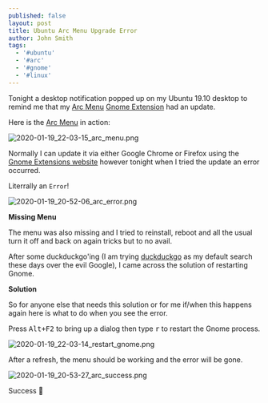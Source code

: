 ```yaml
---
published: false
layout: post
title: Ubuntu Arc Menu Upgrade Error
author: John Smith
tags:
  - '#ubuntu'
  - '#arc'
  - '#gnome'
  - '#linux'
---
```

Tonight a desktop notification popped up on my Ubuntu 19.10 desktop to remind me that my [Arc Menu](https://extensions.gnome.org/extension/1228/arc-menu/) [Gnome Extension](https://extensions.gnome.org/) had an update.

Here is the [Arc Menu](https://extensions.gnome.org/extension/1228/arc-menu/) in action:

![2020-01-19_22-03-15_arc_menu.png]({{site.baseurl}}/media/2020-01-19_22-03-15_arc_menu.png)


Normally I can update it via either Google Chrome or Firefox using the [Gnome Extensions website](https://extensions.gnome.org/) however tonight when I tried the update an error occurred. 

Literrally an `Error`!

![2020-01-19_20-52-06_arc_error.png]({{site.baseurl}}/media/2020-01-19_20-52-06_arc_error.png)

**Missing Menu**

The menu was also missing and I tried to reinstall, reboot and all the usual turn it off and back on again tricks but to no avail. 

After some duckduckgo'ing (I am trying [duckduckgo](https://duckduckgo.com/) as my default search these days over the evil Google), I came across the solution of restarting Gnome. 

**Solution** 

So for anyone else that needs this solution or for me if/when this happens again here is what to do when you see the error. 

Press <kbd><kbd>Alt</kbd>+<kbd>F2</kbd></kbd> to bring up a dialog then type <kbd>r</kbd> to restart the Gnome process.

![2020-01-19_22-03-14_restart_gnome.png]({{site.baseurl}}/media/2020-01-19_22-03-14_restart_gnome.png)

After a refresh, the menu should be working and the error will be gone.

![2020-01-19_20-53-27_arc_success.png]({{site.baseurl}}/media/2020-01-19_20-53-27_arc_success.png)


Success 🎉

